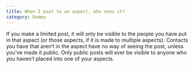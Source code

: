 ```yaml
---
title: When I post to an aspect, who sees it?
category: Dummy
---
```


If you make a limited post, it will only be visible to the people you have put in that aspect (or those aspects, if it is made to multiple aspects). Contacts you have that aren’t in the aspect have no way of seeing the post, unless you’ve made it public. Only public posts will ever be visible to anyone who you haven’t placed into one of your aspects.
